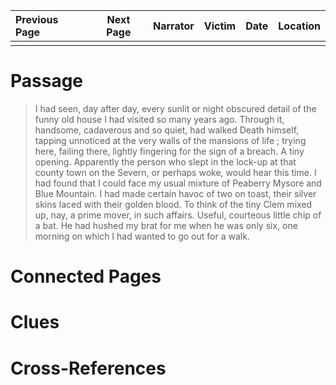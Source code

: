 | Previous Page | Next Page | Narrator | Victim | Date | Location |
|:--------------|:---------:|---------:|-------:|-----:|---------:|
|               |           |          |        |      |          |

# Passage
>I had seen, day after day, every sunlit or night obscured detail of the funny old house I had visited so many years ago. Through it, handsome, cadaverous and so quiet, had walked Death himself, tapping unnoticed at the very walls of the mansions of life ; trying here, failing there, lightly fingering for the sign of a breach. A tiny opening. Apparently the person who slept in the lock-up at that county town on the Severn, or perhaps woke, would hear this time. I had found that I could face my usual mixture of Peaberry Mysore and Blue Mountain. I had made certain havoc of two on toast, their silver skins laced with their golden blood. To think of the tiny Clem mixed up, nay, a prime mover, in such affairs. Useful, courteous little chip of a bat. He had hushed my brat for me when he was only six, one morning on which I had wanted to go out for a walk. 
# Connected Pages
# Clues
# Cross-References

